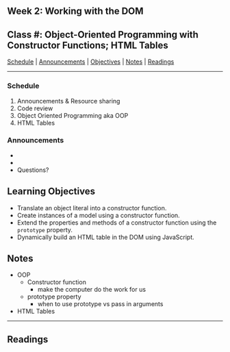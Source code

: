 ## **Week 2: Working with the DOM**
## Class #: Object-Oriented Programming with Constructor Functions; HTML Tables

[Schedule](#schedule) | [Announcements](#announcements) | [Objectives](#learning-objectives) | [Notes](#notes) | [Readings](#readings)


<hr></hr>

### Schedule
1. Announcements & Resource sharing
1. Code review 
1. Object Oriented Programming aka OOP
1. HTML Tables

### Announcements
* 
*
* Questions?

## Learning Objectives
- Translate an object literal into a constructor function.
- Create instances of a model using a constructor function.
- Extend the properties and methods of a constructor function using the `prototype` property.
- Dynamically build an HTML table in the DOM using JavaScript.

## Notes
* OOP
    * Constructor function
        * make the computer do the work for us
    * prototype property
        * when to use prototype vs pass in arguments
* HTML Tables

<hr></hr>

## Readings